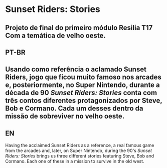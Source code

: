 # Sunset Riders: Stories
Projeto de final do primeiro módulo Resilia T17
Com a temática de velho oeste.
-
PT-BR
--
Usando como referência o aclamado Sunset Riders, jogo que ficou muito famoso nos arcades e, posteriormente, no Super Nintendo, durante a década de 90
*Sunset Riders: Stories* conta com três contos diferentes protagonizados por Steve, Bob e Cormano. Cada um desses dentro da missão de sobreviver no velho oeste.
--
EN
--
Having the acclaimed Sunset Riders as a reference, a real famous game from the arcades and, later, on Super Nintendo, during the 90's
*Sunset Riders: Stories* brings us three different stories featuring Steve, Bob and Cormano. Each one of these in a mission to survive in the old west.
